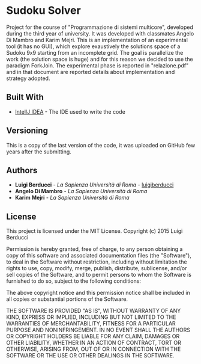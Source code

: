 # Sudoku Solver

Project for the course of "Programmazione di sistemi multicore", developed during the third year of university. It was developed with classmates Angelo Di Mambro and Karim Mejri.
This is an implementation of an experimental tool (it has no GUI), which explore exaustively the solutions space of a Sudoku 9x9 starting from an incomplete grid. The goal is parallelize the work (the solution space is huge) and for this reason we decided to use the paradigm ForkJoin.
The experimental phase is reported in "relazione.pdf" and in that document are reported details about implementation and strategy adopted.

## Built With

* [IntellJ IDEA](https://www.jetbrains.com/idea/) - The IDE used to write the code

## Versioning

This is a copy of the last version of the code, it was uploaded on GitHub few years after the submitting.

## Authors

* **Luigi Berducci** - *La Sapienza Università di Roma* - [luigiberducci](https://github.com/luigiberducci)
* **Angelo Di Mambro** - *La Sapienza Università di Roma*
* **Karim Mejri** - *La Sapienza Università di Roma*

## License

This project is licensed under the MIT License.
Copyright (c) 2015 Luigi Berducci

Permission is hereby granted, free of charge, to any person
obtaining a copy of this software and associated documentation
files (the "Software"), to deal in the Software without
restriction, including without limitation the rights to use,
copy, modify, merge, publish, distribute, sublicense, and/or sell
copies of the Software, and to permit persons to whom the
Software is furnished to do so, subject to the following
conditions:

The above copyright notice and this permission notice shall be
included in all copies or substantial portions of the Software.

THE SOFTWARE IS PROVIDED "AS IS", WITHOUT WARRANTY OF ANY KIND,
EXPRESS OR IMPLIED, INCLUDING BUT NOT LIMITED TO THE WARRANTIES
OF MERCHANTABILITY, FITNESS FOR A PARTICULAR PURPOSE AND
NONINFRINGEMENT. IN NO EVENT SHALL THE AUTHORS OR COPYRIGHT
HOLDERS BE LIABLE FOR ANY CLAIM, DAMAGES OR OTHER LIABILITY,
WHETHER IN AN ACTION OF CONTRACT, TORT OR OTHERWISE, ARISING
FROM, OUT OF OR IN CONNECTION WITH THE SOFTWARE OR THE USE OR
OTHER DEALINGS IN THE SOFTWARE.
